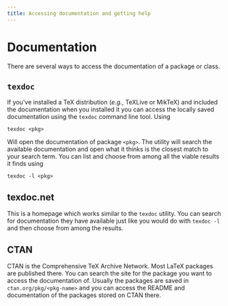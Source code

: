 ```yaml
---
title: Accessing documentation and getting help
---
```


# Documentation

There are several ways to access the documentation of a package or class.

## `texdoc`

If you've installed a TeX distribution (_e.g._, TeXLive or MikTeX) and included
the documentation when you installed it you can access the locally saved
documentation using the `texdoc` command line tool. Using

<!-- {% raw %} -->
```
texdoc <pkg>
```
<!-- {% endraw %} -->

Will open the documentation of package `<pkg>`. The utility will search the
available documentation and open what it thinks is the closest match to your
search term. You can list and choose from among all the viable results it finds
using

<!-- {% raw %} -->
```
texdoc -l <pkg>
```
<!-- {% endraw %} -->


## texdoc.net

This is a homepage which works similar to the `texdoc` utility. You can search
for documentation they have available just like you would do with `texdoc -l`
and then choose from among the results.


## CTAN

CTAN is the Comprehensive TeX Archive Network. Most LaTeX packages are published
there. You can search the site for the package you want to access the
documentation of. Usually the packages are saved in `ctan.org/pkg/<pkg-name>`
and you can access the README and documentation of the packages stored on CTAN
there.
